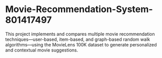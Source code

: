 # Movie-Recommendation-System-801417497
This project implements and compares multiple movie recommendation techniques—user-based, item-based, and graph-based random walk algorithms—using the MovieLens 100K dataset to generate personalized and contextual movie suggestions.
